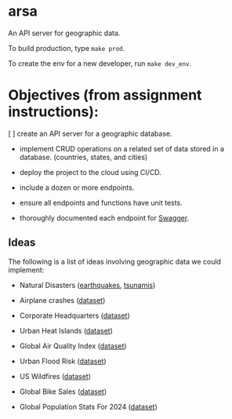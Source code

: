 # arsa
An API server for geographic data.

To build production, type `make prod`.

To create the env for a new developer, run `make dev_env`.

# Objectives (from assignment instructions):

[ ] create an API server for a geographic database.

- implement CRUD operations on a related set of data stored in a database. (countries, states, and cities)

- deploy the project to the cloud using CI/CD.

- include a dozen or more endpoints.

- ensure all endpoints and functions have unit tests.

- thoroughly documented each endpoint for [Swagger](https://swagger.io/).

## Ideas
The following is a list of ideas involving geographic data we could implement:
- Natural Disasters ([earthquakes](https://www.kaggle.com/datasets/warcoder/earthquake-dataset), [tsunamis](https://www.kaggle.com/datasets/andrewmvd/tsunami-dataset))
- Airplane crashes ([dataset](https://www.kaggle.com/datasets/saurograndi/airplane-crashes-since-1908))
- Corporate Headquarters ([dataset](https://www.kaggle.com/datasets/mannmann2/fortune-500-corporate-headquarters))

- Urban Heat Islands ([dataset](https://www.kaggle.com/datasets/bappekim/urban-heat-island-intensity-dataset))
- Global Air Quality Index ([dataset](https://www.kaggle.com/datasets/rohanrao/air-quality-data-in-india))
- Urban Flood Risk ([dataset](https://www.kaggle.com/datasets/pratyushpuri/urban-flood-risk-data-global-city-analysis-2025))
- US Wildfires ([dataset](https://www.kaggle.com/datasets/firecastrl/us-wildfire-dataset/data))
- Global Bike Sales ([dataset](https://www.kaggle.com/datasets/hamedahmadinia/global-bike-sales-dataset-2013-2023))
- Global Population Stats For 2024 ([dataset](https://www.kaggle.com/datasets/raveennimbiwal/global-population-stats-2024))
